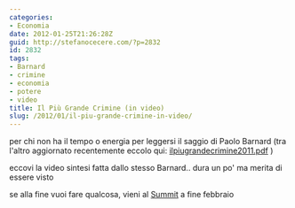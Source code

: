 ```yaml
---
categories:
- Economia
date: 2012-01-25T21:26:28Z
guid: http://stefanocecere.com/?p=2832
id: 2832
tags:
- Barnard
- crimine
- economia
- potere
- video
title: Il Più Grande Crimine (in video)
slug: /2012/01/il-piu-grande-crimine-in-video/
---
```


per chi non ha il tempo o energia per leggersi il saggio di Paolo Barnard (tra l'altro aggiornato recentemente eccolo qui: [ilpiugrandecrimine2011.pdf](http://paolobarnard.info/docs/ilpiugrandecrimine2011.pdf) )

eccovi la video sintesi fatta dallo stesso Barnard.. dura un po' ma merita di essere visto

se alla fine vuoi fare qualcosa, vieni al [Summit](http://www.democraziammt.info/) a fine febbraio